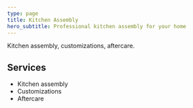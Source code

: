 ```yaml
---
type: page
title: Kitchen Assembly
hero_subtitle: Professional kitchen assembly for your home
---
```


Kitchen assembly, customizations, aftercare.

## Services

- Kitchen assembly
- Customizations
- Aftercare
